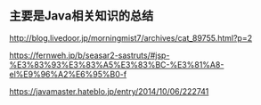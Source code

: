 ## 主要是Java相关知识的总结
http://blog.livedoor.jp/morningmist7/archives/cat_89755.html?p=2

https://fernweh.jp/b/seasar2-sastruts/#jsp-%E3%83%93%E3%83%A5%E3%83%BC-%E3%81%A8-el%E9%96%A2%E6%95%B0-f

https://javamaster.hateblo.jp/entry/2014/10/06/222741
